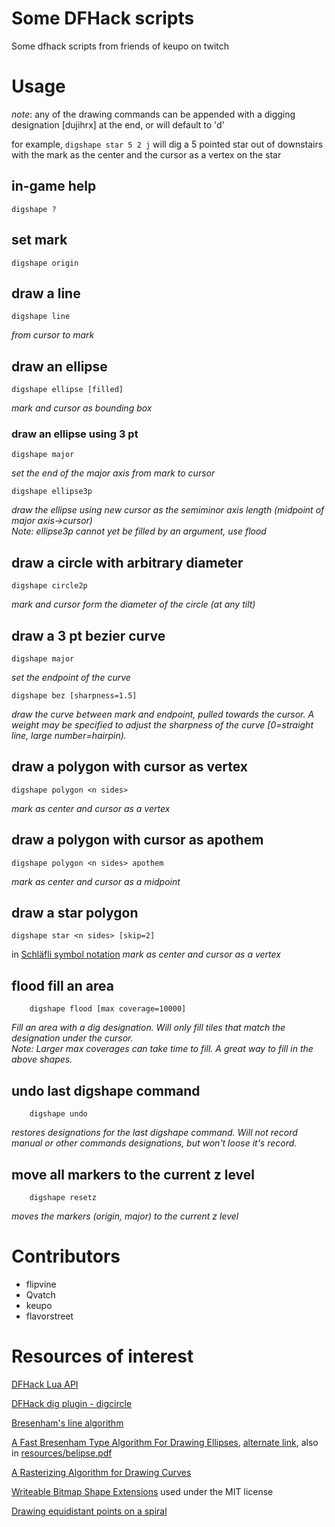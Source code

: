 # Some DFHack scripts

Some dfhack scripts from friends of keupo on twitch
# Usage
*note*: any of the drawing commands can be appended with a digging designation [dujihrx] at the end, or will default to 'd'

for example, `digshape star 5 2 j` will dig a 5 pointed star out of downstairs with the mark as the center and the cursor as a vertex on the star

## in-game help
`digshape ?`

## set mark
	digshape origin

## draw a line
	digshape line
*from cursor to mark*

## draw an ellipse
	digshape ellipse [filled]
*mark and cursor as bounding box*

### draw an ellipse using 3 pt
	digshape major  
*set the end of the major axis from mark to cursor*

	digshape ellipse3p
*draw the ellipse using new cursor as the semiminor axis length (midpoint of major axis->cursor)*  
*Note: ellipse3p cannot yet be filled by an argument, use flood*

## draw a circle with arbitrary diameter
	digshape circle2p
*mark and cursor form the diameter of the circle (at any tilt)*

## draw a 3 pt bezier curve
	digshape major
*set the endpoint of the curve*

	digshape bez [sharpness=1.5]
*draw the curve between mark and endpoint, pulled towards the cursor. A weight may be specified to adjust the sharpness of the curve [0=straight line, large number=hairpin).*

## draw a polygon with cursor as vertex
	digshape polygon <n sides>
*mark as center and cursor as a vertex*

## draw a polygon with cursor as apothem
	digshape polygon <n sides> apothem
*mark as center and cursor as a midpoint*

## draw a star polygon
	digshape star <n sides> [skip=2]
in [Schläfli symbol notation](https://en.wikipedia.org/wiki/Schl%C3%A4fli_symbol)
*mark as center and cursor as a vertex*

## flood fill an area
        digshape flood [max coverage=10000]
*Fill an area with a dig designation. Will only fill tiles that match the designation under the cursor.*  
*Note: Larger max coverages can take time to fill. A great way to fill in the above shapes.*

## undo last digshape command
        digshape undo
*restores designations for the last digshape command. Will not record manual or other commands designations, but won't loose it's record.*

## move all markers to the current z level
        digshape resetz
*moves the markers (origin, major) to the current z level*

# Contributors

- flipvine
- Qvatch
- keupo
- flavorstreet

# Resources of interest

[DFHack Lua API](https://github.com/DFHack/dfhack/blob/master/docs/Lua%20API.rst)

[DFHack dig plugin - digcircle](https://github.com/DFHack/dfhack/blob/master/plugins/dig.cpp#L402)

[Bresenham's line algorithm](https://en.wikipedia.org/wiki/Bresenham%27s_line_algorithm)

[A Fast Bresenham Type Algorithm For Drawing Ellipses](http://homepage.smc.edu/kennedy_john/belipse.pdf),
[alternate link](https://www.dropbox.com/s/3q89g566u115g3q/belipse.pdf?dl=0), also in [resources/belipse.pdf](resources/belipse.pdf)

[A Rasterizing Algorithm for Drawing Curves](http://members.chello.at/easyfilter/bresenham.pdf)

[Writeable Bitmap Shape Extensions](https://github.com/teichgraf/WriteableBitmapEx/blob/master/Source/WriteableBitmapEx/WriteableBitmapShapeExtensions.cs) used under the MIT license 

[Drawing equidistant points on a spiral](https://stackoverflow.com/questions/13894715/draw-equidistant-points-on-a-spiral)
	
